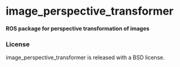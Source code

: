 image_perspective_transformer
=============================

#### ROS package for perspective transformation of images

### License
image_perspective_transformer is released with a BSD license.


